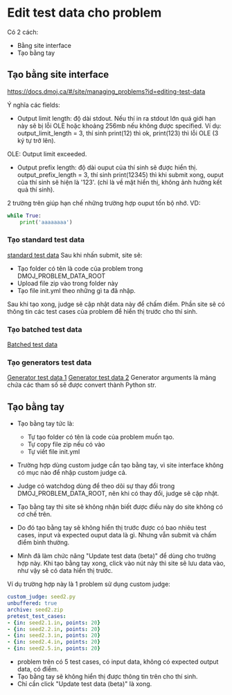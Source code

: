 # Edit test data cho problem

Có 2 cách:
- Bằng site interface
- Tạo bằng tay

## Tạo bằng site interface
https://docs.dmoj.ca/#/site/managing_problems?id=editing-test-data  

Ý nghĩa các fields: 

- Output limit length: độ dài stdout. Nếu thí in ra stdout lớn quá giới hạn này sẽ bị lỗi OLE hoặc khoảng 256mb nếu không được specified. Ví dụ: output_limit_length = 3, thí sinh print(12) thì ok, print(123) thì lỗi OLE (3 ký tự trở lên).

OLE: Output limit exceeded.

- Output prefix length: độ dài ouput của thí sinh sẽ được hiển thị. output_prefix_length = 3, thí sinh print(12345) thì khi submit xong, ouput của thí sinh sẽ hiện là '123'. (chỉ là về mặt hiển thị, không ảnh hưởng kết quả thí sinh).

2 trường trên giúp hạn chế những trường hợp ouput tốn bộ nhớ. VD: 
```python
while True: 
    print('aaaaaaaa')
```

### Tạo standard test data
[standard test data](./images/standard.jpg)
Sau khi nhấn submit, site sẽ:
- Tạo folder có tên là code của problem trong DMOJ_PROBLEM_DATA_ROOT
- Upload file zip vào trong folder này
- Tạo file init.yml theo những gì ta đã nhập.

Sau khi tạo xong, judge sẽ cập nhật data này để chấm điểm.
Phần site sẽ có thông tin các test cases của problem để hiển thị trước cho thí sinh.

### Tạo batched test data
[Batched test data](./images/batched-cases.jpg)

### Tạo generators test data
[Generator test data 1](./images/generator-1.jpg)
[Generator test data 2](./images/generator-2.jpg)
Generator arguments là mảng chứa các tham số sẽ được convert thành Python str.

## Tạo bằng tay
- Tạo bằng tay tức là:
    - Tự tạo folder có tên là code của problem muốn tạo.
    - Tự copy file zip nếu có vào
    - Tự viết file init.yml

- Trường hợp dùng custom judge cần tạo bằng tay, vì site interface không có mục nào để nhập custom judge cả.
- Judge có watchdog dùng để theo dõi sự thay đổi trong DMOJ_PROBLEM_DATA_ROOT, nên khi có thay đổi, judge sẽ cập nhật.
- Tạo bằng tay thì site sẽ không nhận biết được điều này do site không có cơ chế trên.
- Do đó tạo bằng tay sẽ không hiển thị trước được có bao nhiêu test cases, input và expected ouput data là gì. Nhưng vẫn submit và chấm điểm bình thường.
- Mình đã làm chức năng "Update test data (beta)" để dùng cho trường hợp này. Khi tạo bằng tay xong, click vào nút này thì site sẽ lưu data vào, như vậy sẽ có data hiển thị trước.

Ví dụ trường hợp này là 1 problem sử dụng custom judge: 
```yml
custom_judge: seed2.py
unbuffered: true
archive: seed2.zip
pretest_test_cases:
- {in: seed2.1.in, points: 20}
- {in: seed2.2.in, points: 20}
- {in: seed2.3.in, points: 20}
- {in: seed2.4.in, points: 20}
- {in: seed2.5.in, points: 20}
```
- problem trên có 5 test cases, có input data, không có expected output data, có điểm.
- Tạo bằng tay sẽ không hiển thị được thông tin trên cho thí sinh. 
- Chỉ cần click "Update test data (beta)" là xong.

